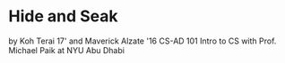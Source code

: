 # Hide and Seak

by Koh Terai 17' and Maverick Alzate '16
CS-AD 101 Intro to CS with Prof. Michael Paik at NYU Abu Dhabi